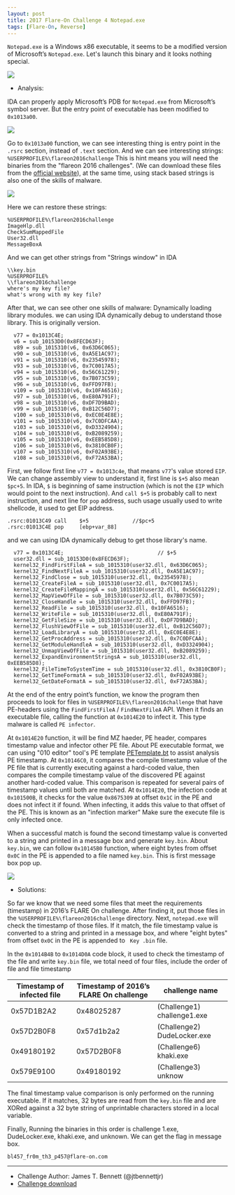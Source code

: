 ```yaml
---
layout: post
title: 2017 Flare-On Challenge 4 Notepad.exe
tags: [Flare-On, Reverse]
---
```


`Notepad.exe` is a Windows x86 executable, it seems to be a modified version of Microsoft’s `Notepad.exe`. Let's launch this binary and it looks nothing special.

![](https://i.imgur.com/ZtdIJB9.png)

* Analysis:

IDA can properly apply Microsoft’s PDB for `Notepad.exe` from Microsoft’s symbol server. But the entry point of executable has been modified to `0x1013a00`.

![](https://i.imgur.com/6KjROey.png)

Go to `0x1013a00` function, we can see  interesting thing is entry point in the `.rsrc` section, instead of `.text` section. And we can see interesting strings: `%USERPROFILE%\flareon2016challenge` This is hint means you will need the binaries from the "flareon 2016 challenges". (We can download these files from the [official website](http://www.flare-on.com/)), at the same time,  using stack based strings is also one of the skills of malware.

![](https://i.imgur.com/jWZce3e.png)

Here we can restore these strings:
```
%USERPROFILE%\flareon2016challenge
ImageHlp.dll
CheckSumMappedFile
User32.dll
MessageBoxA
```
And we can get other strings from "Strings window" in IDA 

```
\\key.bin
%USERPROFILE%
\\flareon2016challenge
where's my key file?
what's wrong with my key file?
```

After that, we can see other one skills of malware: Dynamically loading library modules. we can using IDA dynamically debug to understand those library. This is originally version.

```
  v77 = 0x1013C4E;
  v6 = sub_10153D0(0x8FECD63F);
  v89 = sub_1015310(v6, 0x63D6C065);
  v90 = sub_1015310(v6, 0xA5E1AC97);
  v91 = sub_1015310(v6, 0x23545978);
  v93 = sub_1015310(v6, 0x7C0017A5);
  v94 = sub_1015310(v6, 0x56C61229);
  v95 = sub_1015310(v6, 0x7B073C59);
  v96 = sub_1015310(v6, 0xFFD97FB);
  v109 = sub_1015310(v6, 0x10FA6516);
  v97 = sub_1015310(v6, 0xE80A791F);
  v98 = sub_1015310(v6, 0xDF7D9BAD);
  v99 = sub_1015310(v6, 0xB12C56D7);
  v100 = sub_1015310(v6, 0xEC0E4E8E);
  v101 = sub_1015310(v6, 0x7C0DFCAA);
  v103 = sub_1015310(v6, 0xD3324904);
  v104 = sub_1015310(v6, 0xB2089259);
  v105 = sub_1015310(v6, 0xEEB585D8);
  v106 = sub_1015310(v6, 0x3810CB0F);
  v107 = sub_1015310(v6, 0xF02A93BE);
  v108 = sub_1015310(v6, 0xF72A53BA);
```

First, we follow first line `v77 = 0x1013c4e`, that means `v77`'s value stored `EIP`. We can change assembly view to understand it, first line is `$+5` also mean `$pc+5`. In IDA, `$` is beginning of same instruction (which is not the `EIP` which would point to the next instruction). And `call $+5` is probably call to next instruction, and next line for `pop` address, such usage usually used to write shellcode, it used to get EIP address.

```
.rsrc:01013C49 call    $+5              //$pc+5
.rsrc:01013C4E pop     [ebp+var_88]
```

and we can using IDA dynamically debug to get those library's name. 

```
  v77 = 0x1013C4E;                              // $+5
  user32.dll = sub_10153D0(0x8FECD63F);
  kernel32_FindFirstFileA = sub_1015310(user32.dll, 0x63D6C065);
  kernel32_FindNextFileA = sub_1015310(user32.dll, 0xA5E1AC97);
  kernel32_FindClose = sub_1015310(user32.dll, 0x23545978);
  kernel32_CreateFileA = sub_1015310(user32.dll, 0x7C0017A5);
  kernel32_CreateFileMappingA = sub_1015310(user32.dll, 0x56C61229);
  kernel32_MapViewOfFile = sub_1015310(user32.dll, 0x7B073C59);
  kernel32_CloseHandle = sub_1015310(user32.dll, 0xFFD97FB);
  kernel32_ReadFile = sub_1015310(user32.dll, 0x10FA6516);
  kernel32_WriteFile = sub_1015310(user32.dll, 0xE80A791F);
  kernel32_GetFileSize = sub_1015310(user32.dll, 0xDF7D9BAD);
  kernel32_FlushViewOfFile = sub_1015310(user32.dll, 0xB12C56D7);
  kernel32_LoadLibraryA = sub_1015310(user32.dll, 0xEC0E4E8E);
  kernel32_GetProcAddress = sub_1015310(user32.dll, 0x7C0DFCAA);
  kernel32_GetModuleHandleA = sub_1015310(user32.dll, 0xD3324904);
  kernel32_UnmapViewOfFile = sub_1015310(user32.dll, 0xB2089259);
  kernel32_ExpandEnvironmentStringsA = sub_1015310(user32.dll, 0xEEB585D8);
  kernel32_FileTimeToSystemTime = sub_1015310(user32.dll, 0x3810CB0F);
  kernel32_GetTimeFormatA = sub_1015310(user32.dll, 0xF02A93BE);
  kernel32_GetDateFormatA = sub_1015310(user32.dll, 0xF72A53BA);
```

At the end of the entry point’s function, we know the program then proceeds to look for files in `%USERPROFILE%\flareon2016challenge` that have PE-headers using the `FindFirstFileA` / `FindNextFileA` API. When it finds an executable file, calling the function at `0x1014E20` to infect it. This type malware is called `PE infector`. 

At `0x1014E20` function, it will be find MZ haeder, PE header, compares timestamp value and infector other PE file. About PE executable format, we can using "010 editor" tool's PE template [PETemplate.bt](https://www.sweetscape.com/010editor/templates/) to assist analysis PE timestamp. At `0x10146C0`, it compares the compile timestamp value of the PE file that is currently executing against a hard-coded value, then compares the compile timestamp value of the discovered PE against another hard-coded value. This comparison is repeated for several pairs of timestamp values until both are matched. At `0x1014E20`, the infection code at `0x101500B`, it checks for the value `0x8675309` at offset `0x1C` in the PE and does not infect it if found. When infecting, it adds this value to that offset of the PE. This is known as an "infection marker" Make sure the execute file is only infected once.

When a successful match is found the second timestamp value is converted to a string and printed in a message box and generate `key.bin`. About `key.bin`, we can follow `0x10145B0` function, where eight bytes from offset `0x0C` in the PE is appended to a file named `key.bin`. This is first message box pop up.

![](https://i.imgur.com/R2IiXIW.png)

* Solutions:

So far we know that we need some files that meet the requirements (timestamp) in 2016’s FLARE On challenge. After finding it, put those files in the `%USERPROFILE%\flareon2016challenge` directory. Next, `notepad.exe` will check the timestamp of those files. If it match, the file timestamp value is converted to a string and printed in a message box, and where "eight bytes" from offset `0x0C` in the PE is appended to ` Key .bin` file.

In the `0x1014B4B` to `0x1014D0A` code block, it used to check the timestamp of the file and write `key.bin` file, we total need of four files, include the order of file and file timestamp

|Timestamp of infected file| Timestamp of 2016’s FLARE On challenge| challenge name|
|-|-|-|
|0x57D1B2A2| 0x48025287| (Challenge1) challenge1.exe
|0x57D2B0F8 | 0x57d1b2a2| (Challenge2) DudeLocker.exe
|0x49180192| 0x57D2B0F8| (Challenge6) khaki.exe
|0x579E9100| 0x49180192| (Challenge3) unknow

The final timestamp value comparison is only performed on the running executable. If it matches, 32 bytes are read from the `key.bin` file and are XORed against a 32 byte string of unprintable characters stored in a local variable.

Finally, Running the binaries in this order is challenge 1.exe, DudeLocker.exe, khaki.exe, and unknown. We can get the flag in message box.

`bl457_fr0m_th3_p457@flare-on.com`

- - -
* Challenge Author: James T. Bennett (@jtbennettjr)
* [Challenge download](https://github.com/0x000050/CTF/blob/master/2017_Flare-On/04_Notepad/notepad.exe)
